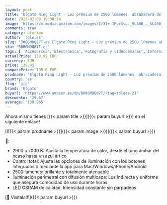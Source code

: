 ```yaml
---
layout: post
title: 'Elgato Ring Light - Luz prémium de 2500 lúmenes  abrazadera de mesa y montura de rótula; streaming  TikTok  Instagram  oficina en casa  temperatura y brillo ajustables con app en Mac  PC  iOS  Android'
date: 2022-02-09 19:38:24
image: 'https://m.media-amazon.com/images/I/31+-IPorGvL._SL500_._SL400_.jpg'
comments: true
category: ofertas
author: 'tole.es'
slug: 'B08GMDQ87T-es Elgato Ring Light - Luz prémium de 2500 lúmenes abrazadera...'
sku: 'B08GMDQ87T-es'
tags: [ 'Accesorios','Electrónica','Fotografía y videocámaras','Informática','android','elgato', ]
actualPrice: 139.95 EUR
currency: EUR
price: 139.95
comparePrice: 199.0 EUR
prodname: 'Elgato Ring Light - Luz prémium de 2500 lúmenes  abrazadera de mesa y montura de rótula; streaming  TikTok  Instagram  oficina en casa  temperatura y brillo ajustables con app en Mac  PC  iOS  Android'
country: 'es'
flag: '🇪🇸'
brand: 'Elgato'
buyurl: 'https://www.amazon.es/dp/B08GMDQ87T/?tag=tolees-21'
descuento: '29.67'
average: '139.965'
---
```


Ahora mismo tienes [{{< param title >}}]({{< param buyurl >}}) en el siguiente enlace!

[![{{< param prodname >}}]({{< param image >}})]({{< param buyurl >}})

🔎:

- 2900 a 7000 K: Ajusta la temperatura de color, desde el tono ámbar del ocaso hasta un azul ártico
- Control total: Ajusta las opciones de iluminación con los botones integrados o mediante la app para Mac/Windows/iPhone/Android
- 2500 lúmenes: brillante y totalmente atenuable
- Iluminación perimetral con difusión multicapa: Luz indirecta y uniforme que asegura comodidad de uso durante horas
- LED OSRAM de calidad: Intensidad constante sin parpadeos

[🛒 Visítala!!!]({{< param buyurl >}})
